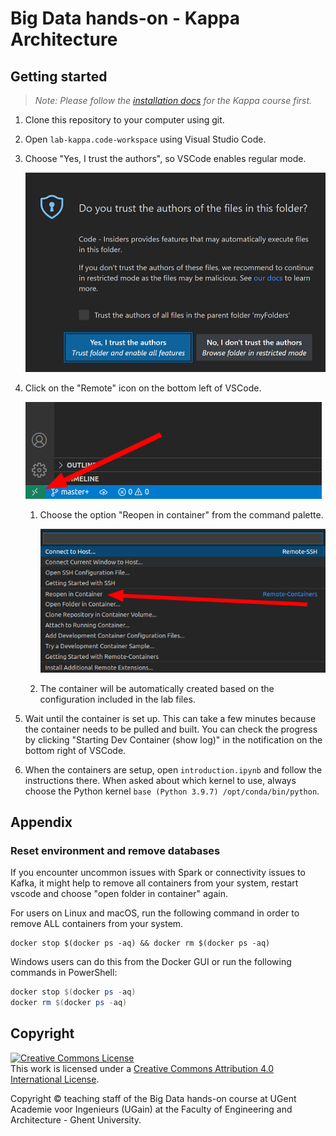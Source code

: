 # Big Data hands-on - Kappa Architecture

## Getting started

> *Note: Please follow the [installation docs](https://github.com/IBCNServices/lab-kappa-docs) for the Kappa course first.*

1. Clone this repository to your computer using git.
1. Open `lab-kappa.code-workspace` using Visual Studio Code.
1. Choose "Yes, I trust the authors", so VSCode enables regular mode.

   ![workspace-trust-dialog](img/workspace-trust-dialog.png)

1. Click on the "Remote" icon on the bottom left of VSCode.

   ![remote-button](img/remote-button.png)

   1. Choose the option "Reopen in container" from the command palette.

      ![reopen-in-container](img/reopen-in-container.png)

   1. The container will be automatically created based on the configuration included in the lab files.
1. Wait until the container is set up. This can take a few minutes because the container needs to be pulled and built. You can check the progress by clicking "Starting Dev Container (show log)" in the notification on the bottom right of VSCode.
1. When the containers are setup, open `introduction.ipynb` and follow the instructions there. When asked about which kernel to use, always choose the Python kernel `base (Python 3.9.7) /opt/conda/bin/python`.

## Appendix

### Reset environment and remove databases

If you encounter uncommon issues with Spark or connectivity issues to Kafka, it might help to remove all containers from your system, restart vscode and choose "open folder in container" again.

For users on Linux and macOS, run the following command in order to remove ALL containers from your system.

```shell
docker stop $(docker ps -aq) && docker rm $(docker ps -aq)
```

Windows users can do this from the Docker GUI or run the following commands in PowerShell:


```powershell
docker stop $(docker ps -aq)
docker rm $(docker ps -aq)
```

## Copyright

<a rel="license" href="http://creativecommons.org/licenses/by/4.0/"><img alt="Creative Commons License" style="border-width:0" src="https://i.creativecommons.org/l/by/4.0/88x31.png" /></a><br />This work is licensed under a <a rel="license" href="http://creativecommons.org/licenses/by/4.0/">Creative Commons Attribution 4.0 International License</a>.

Copyright © teaching staff of the Big Data hands-on course at UGent Academie voor Ingenieurs (UGain) at the Faculty of Engineering and Architecture - Ghent University.

